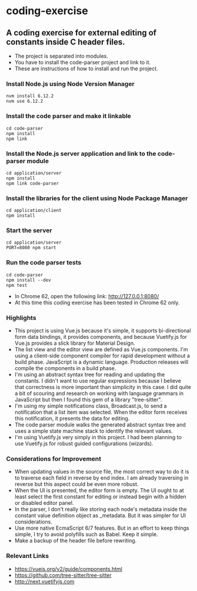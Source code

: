 # coding-exercise

## A coding exercise for external editing of constants inside C header files.

- The project is separated into modules.
- You have to install the code-parser project and link to it.
- These are instructions of how to install and run the project.

### Install Node.js using Node Version Manager
```
nvm install 6.12.2
nvm use 6.12.2
```

### Install the code parser and make it linkable
```
cd code-parser
npm install
npm link
```

### Install the Node.js server application and link to the code-parser module
```
cd application/server
npm install
npm link code-parser
```

### Install the libraries for the client using Node Package Manager
```
cd application/client
npm install
```

### Start the server
```
cd application/server
PORT=8080 npm start
```

### Run the code parser tests
```
cd code-parser
npm install --dev
npm test
```

- In Chrome 62, open the following link: http://127.0.0.1:8080/
- At this time this coding exercise has been tested in Chrome 62 only.

### Highlights

- This project is using Vue.js because it's simple, it supports bi-directional form data bindings, it provides components, and because Vuetify.js for Vue.js provides a slick library for Material Design.
- The list view and the editor view are defined as Vue.js components. I'm using a client-side component compiler for rapid development without a build phase. JavaScript is a dynamic language. Production releases will compile the components in a build phase.
- I'm using an abstract syntax tree for reading and updating the constants. I didn't want to use regular expressions because I believe that correctness is more important than simplicity in this case. I did quite a bit of scouring and research on working with language grammars in JavaScript but then I found this gem of a library "tree-sitter". 
- I'm using my simple notifications class, Broadcast.js, to send a notification that a list item was selected. When the editor form receives this notification, it presents the data for editing.
- The code parser module walks the generated abstract syntax tree and uses a simple state machine stack to identify the relevant values.
- I'm using Vuetify.js very simply in this project. I had been planning to use Vuetify.js for robust guided configurations (wizards).

### Considerations for Improvement

- When updating values in the source file, the most correct way to do it is to traverse each field in reverse by end index. I am already traversing in reverse but this aspect could be even more robust.
- When the UI is presented, the editor form is empty. The UI ought to at least select the first constant for editing or instead begin with a hidden or disabled editor panel.
- In the parser, I don't really like storing each node's metadata inside the constant value definition object as _metadata. But it was simpler for UI considerations.
- Use more native EcmaScript 6/7 features. But in an effort to keep things simple, I try to avoid polyfills such as Babel. Keep it simple. 
- Make a backup of the header file before rewriting.

### Relevant Links

- https://vuejs.org/v2/guide/components.html
- https://github.com/tree-sitter/tree-sitter
- http://next.vuetifyjs.com

